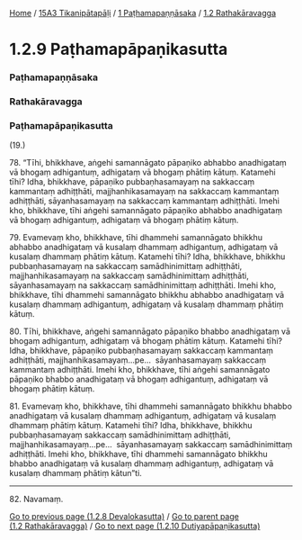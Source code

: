 
[Home](/) / [15A3 Tikanipātapāḷi](../../../15A3.md) / [1 Paṭhamapaṇṇāsaka](../../1.md) / [1.2 Rathakāravagga](../1.2.md)

# 1.2.9 Paṭhamapāpaṇikasutta

### Paṭhamapaṇṇāsaka

### Rathakāravagga

### Paṭhamapāpaṇikasutta

(19.)

78\. “Tīhi, bhikkhave, aṅgehi samannāgato pāpaṇiko abhabbo anadhigataṃ vā bhogaṃ adhigantuṃ, adhigataṃ vā bhogaṃ phātiṃ kātuṃ. Katamehi tīhi? Idha, bhikkhave, pāpaṇiko pubbaṇhasamayaṃ na sakkaccaṃ kammantaṃ adhiṭṭhāti, majjhanhikasamayaṃ na sakkaccaṃ kammantaṃ adhiṭṭhāti, sāyanhasamayaṃ na sakkaccaṃ kammantaṃ adhiṭṭhāti. Imehi kho, bhikkhave, tīhi aṅgehi samannāgato pāpaṇiko abhabbo anadhigataṃ vā bhogaṃ adhigantuṃ, adhigataṃ vā bhogaṃ phātiṃ kātuṃ.

79\. Evamevaṃ kho, bhikkhave, tīhi dhammehi samannāgato bhikkhu abhabbo anadhigataṃ vā kusalaṃ dhammaṃ adhigantuṃ, adhigataṃ vā kusalaṃ dhammaṃ phātiṃ kātuṃ. Katamehi tīhi? Idha, bhikkhave, bhikkhu pubbaṇhasamayaṃ na sakkaccaṃ samādhinimittaṃ adhiṭṭhāti, majjhanhikasamayaṃ na sakkaccaṃ samādhinimittaṃ adhiṭṭhāti, sāyanhasamayaṃ na sakkaccaṃ samādhinimittaṃ adhiṭṭhāti. Imehi kho, bhikkhave, tīhi dhammehi samannāgato bhikkhu abhabbo anadhigataṃ vā kusalaṃ dhammaṃ adhigantuṃ, adhigataṃ vā kusalaṃ dhammaṃ phātiṃ kātuṃ.

80\. Tīhi, bhikkhave, aṅgehi samannāgato pāpaṇiko bhabbo anadhigataṃ vā bhogaṃ adhigantuṃ, adhigataṃ vā bhogaṃ phātiṃ kātuṃ. Katamehi tīhi? Idha, bhikkhave, pāpaṇiko pubbaṇhasamayaṃ sakkaccaṃ kammantaṃ adhiṭṭhāti, majjhanhikasamayaṃ…pe…  sāyanhasamayaṃ sakkaccaṃ kammantaṃ adhiṭṭhāti. Imehi kho, bhikkhave, tīhi aṅgehi samannāgato pāpaṇiko bhabbo anadhigataṃ vā bhogaṃ adhigantuṃ, adhigataṃ vā bhogaṃ phātiṃ kātuṃ.

81\. Evamevaṃ kho, bhikkhave, tīhi dhammehi samannāgato bhikkhu bhabbo anadhigataṃ vā kusalaṃ dhammaṃ adhigantuṃ, adhigataṃ vā kusalaṃ dhammaṃ phātiṃ kātuṃ. Katamehi tīhi? Idha, bhikkhave, bhikkhu pubbaṇhasamayaṃ sakkaccaṃ samādhinimittaṃ adhiṭṭhāti, majjhanhikasamayaṃ…pe…  sāyanhasamayaṃ sakkaccaṃ samādhinimittaṃ adhiṭṭhāti. Imehi kho, bhikkhave, tīhi dhammehi samannāgato bhikkhu bhabbo anadhigataṃ vā kusalaṃ dhammaṃ adhigantuṃ, adhigataṃ vā kusalaṃ dhammaṃ phātiṃ kātun”ti.

---

82\. Navamaṃ.



[Go to previous page (1.2.8 Devalokasutta)](1.2.8.md) / [Go to parent page (1.2 Rathakāravagga)](../1.2.md) / [Go to next page (1.2.10 Dutiyapāpaṇikasutta)](1.2.10.md)


